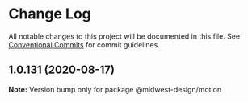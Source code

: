 # Change Log

All notable changes to this project will be documented in this file.
See [Conventional Commits](https://conventionalcommits.org) for commit guidelines.

## 1.0.131 (2020-08-17)

**Note:** Version bump only for package @midwest-design/motion
